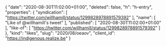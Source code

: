 {
  "date": "2020-08-30T11:02:00+01:00",
  "deleted": false,
  "h": "h-entry",
  "properties": {
    "syndication": [
      "https://twitter.com/willhamill/status/1299828978891579392"
    ],
    "name": [
      "Like of @willhamill's tweet"
    ],
    "published": [
      "2020-08-30T11:02:00+01:00"
    ],
    "like-of": [
      "https://twitter.com/willhamill/status/1299828978891579392"
    ]
  },
  "kind": "likes",
  "slug": "2020/08/oeaov",
  "client_id": "https://indigenous.realize.be"
}
